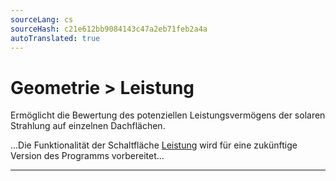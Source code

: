 ```yaml
---
sourceLang: cs
sourceHash: c21e612bb9084143c47a2eb71feb2a4a
autoTranslated: true
---
```


# Geometrie &gt; Leistung
<p>
Ermöglicht die Bewertung des potenziellen Leistungsvermögens der solaren Strahlung auf einzelnen Dachflächen.
</p>

<p>
...Die Funktionalität der Schaltfläche <u>Leistung</u> wird für eine zukünftige Version des Programms vorbereitet...
</p>

<hr class="main"> <!-- Vodorovná čára jako oddělovač sekce -->

<!-- product: HiStruct Roofs -->